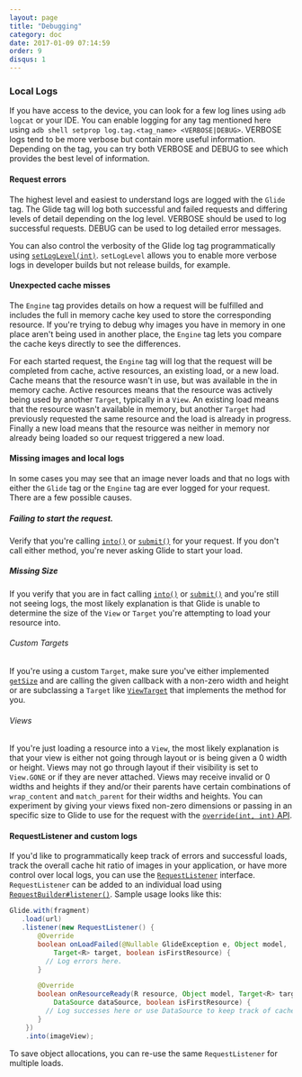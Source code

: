 ```yaml
---
layout: page
title: "Debugging"
category: doc
date: 2017-01-09 07:14:59
order: 9
disqus: 1
---
```

### Local Logs

If you have access to the device, you can look for a few log lines using ``adb logcat`` or your IDE. You can enable logging for any tag mentioned here using ``adb shell setprop log.tag.<tag_name> <VERBOSE|DEBUG>``. VERBOSE logs tend to be more verbose but contain more useful information. Depending on the tag, you can try both VERBOSE and DEBUG to see which provides the best level of information.

#### Request errors

The highest level and easiest to understand logs are logged with the ``Glide`` tag. The Glide tag will log both successful and failed requests and differing levels of detail depending on the log level. VERBOSE should be used to log successful requests. DEBUG can be used to log detailed error messages.

You can also control the verbosity of the Glide log tag programmatically using [``setLogLevel(int)``][1]. ``setLogLevel`` allows you to enable more verbose logs in developer builds but not release builds, for example.

#### Unexpected cache misses

The ``Engine`` tag provides details on how a request will be fulfilled and includes the full in memory cache key used to store the corresponding resource. If you're trying to debug why images you have in memory in one place aren't being used in another place, the ``Engine`` tag lets you compare the cache keys directly to see the differences.

For each started request, the ``Engine`` tag will log that the request will be completed from cache, active resources, an existing load, or a new load. Cache means that the resource wasn't in use, but was available in the in memory cache. Active resources means that the resource was actively being used by another ``Target``, typically in a ``View``. An existing load means that the resource wasn't available in memory, but another ``Target`` had previously requested the same resource and the load is already in progress. Finally a new load means that the resource was neither in memory nor already being loaded so our request triggered a new load.

#### Missing images and local logs

In some cases you may see that an image never loads and that no logs with either the ``Glide`` tag or the ``Engine`` tag are ever logged for your request. There are a few possible causes.

##### Failing to start the request.
Verify that you're calling [``into()``][2] or [``submit()``][3] for your request. If you don't call either method, you're never asking Glide to start your load.

##### Missing Size
If you verify that you are in fact calling [``into()``][2] or [``submit()``][3] and you're still not seeing logs, the most likely explanation is that Glide is unable to determine the size of the ``View`` or ``Target`` you're attempting to load your resource into.

###### Custom Targets
If you're using a custom ``Target``, make sure you've either implemented [``getSize``][4] and are calling the given callback with a non-zero width and height or are subclassing a ``Target`` like [``ViewTarget``][5] that implements the method for you.

###### Views
If you're just loading a resource into a ``View``, the most likely explanation is that your view is either not going through layout or is being given a 0 width or height. Views may not go through layout if their visibility is set to ``View.GONE`` or if they are never attached. Views may receive invalid or 0 widths and heights if they and/or their parents have certain combinations of ``wrap_content`` and ``match_parent`` for their widths and heights. You can experiment by giving your views fixed non-zero dimensions or passing in an specific size to Glide to use for the request with the [``override(int, int)`` API][6].

#### RequestListener and custom logs

If you'd like to programmatically keep track of errors and successful loads, track the overall cache hit ratio of images in your application, or have more control over local logs, you can use the [``RequestListener``][7] interface. ``RequestListener`` can be added to an individual load using [``RequestBuilder#listener()``][8]. Sample usage looks like this:

```java
Glide.with(fragment)
   .load(url)
   .listener(new RequestListener() {
       @Override
       boolean onLoadFailed(@Nullable GlideException e, Object model,
           Target<R> target, boolean isFirstResource) {
         // Log errors here.
       }

       @Override
       boolean onResourceReady(R resource, Object model, Target<R> target,
           DataSource dataSource, boolean isFirstResource) {
         // Log successes here or use DataSource to keep track of cache hits and misses.
       }
    })
    .into(imageView);
```

To save object allocations, you can re-use the same ``RequestListener`` for multiple loads.


[1]: https://github.com/bumptech/glide/blob/6ddb5f0598b1a5a5a51647fb968e998d6cabbd3d/library/src/main/java/com/bumptech/glide/GlideBuilder.java#L248
[2]: https://github.com/bumptech/glide/blob/6ddb5f0598b1a5a5a51647fb968e998d6cabbd3d/library/src/main/java/com/bumptech/glide/RequestBuilder.java#L345
[3]: https://github.com/bumptech/glide/blob/6ddb5f0598b1a5a5a51647fb968e998d6cabbd3d/library/src/main/java/com/bumptech/glide/RequestBuilder.java#L456
[4]: https://github.com/bumptech/glide/blob/master/library/src/main/java/com/bumptech/glide/request/target/Target.java#L84
[5]: https://github.com/bumptech/glide/blob/master/library/src/main/java/com/bumptech/glide/request/target/ViewTarget.java
[6]: https://github.com/bumptech/glide/blob/6ddb5f0598b1a5a5a51647fb968e998d6cabbd3d/library/src/main/java/com/bumptech/glide/request/BaseRequestOptions.java#L333
[7]: https://github.com/bumptech/glide/blob/6ddb5f0598b1a5a5a51647fb968e998d6cabbd3d/library/src/main/java/com/bumptech/glide/request/RequestListener.java
[8]: https://github.com/bumptech/glide/blob/6ddb5f0598b1a5a5a51647fb968e998d6cabbd3d/library/src/main/java/com/bumptech/glide/RequestBuilder.java#L117
